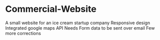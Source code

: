 # Commercial-Website
A small website for an ice cream startup company
Responsive design 
Integrated google maps API 
Needs Form data to be sent over email
Few more corrections 
